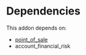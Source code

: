 # Dependencies

This addon depends on:

- [point_of_sale](https://github.com/bringout/oca-ocb-sale/tree/c17ba68cff0610f4dfb2f6dd7d61af76671084cf/odoo-bringout-oca-ocb-point_of_sale)
- account_financial_risk
